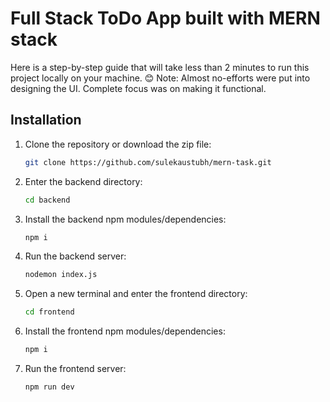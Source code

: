 # Full Stack ToDo App built with MERN stack

Here is a step-by-step guide that will take less than 2 minutes to run this project locally on your machine. &#x1F60A;
Note: Almost no-efforts were put into designing the UI. Complete focus was on making it functional.

## Installation

1. Clone the repository or download the zip file:

    ```sh
    git clone https://github.com/sulekaustubh/mern-task.git

    ```

2. Enter the backend directory:

    ```sh
    cd backend
    ```

3. Install the backend npm modules/dependencies:

    ```sh
    npm i
    ```

4. Run the backend server:

    ```sh
    nodemon index.js
    ```

5. Open a new terminal and enter the frontend directory:

    ```sh
    cd frontend
    ```

6. Install the frontend npm modules/dependencies:

    ```sh
    npm i
    ```

7. Run the frontend server:

    ```sh
    npm run dev
    ```
